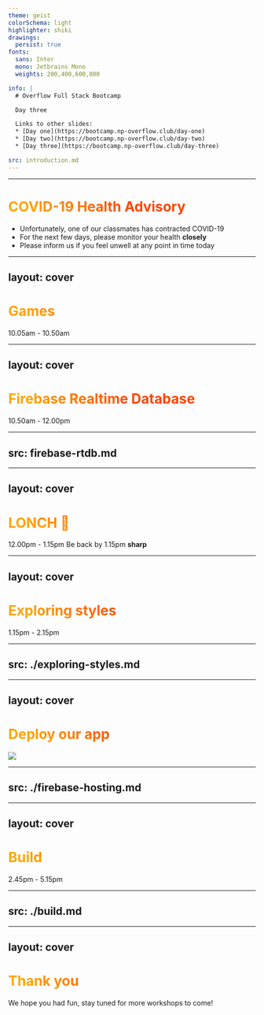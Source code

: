 ```yaml
---
theme: geist
colorSchema: light
highlighter: shiki
drawings:
  persist: true
fonts:
  sans: Inter
  mono: Jetbrains Mono
  weights: 200,400,600,800

info: |
  # Overflow Full Stack Bootcamp

  Day three

  Links to other slides:
  * [Day one](https://bootcamp.np-overflow.club/day-one)
  * [Day two](https://bootcamp.np-overflow.club/day-two)
  * [Day three](https://bootcamp.np-overflow.club/day-three)

src: introduction.md
---
```


---

# COVID-19 Health Advisory

* Unfortunately, one of our classmates has contracted COVID-19
* For the next few days, please monitor your health **closely**
* Please inform us if you feel unwell at any point in time today

---
layout: cover
---

# Games

10.05am - 10.50am

<style>
h1 {
  background-color: orange;
  background-image: linear-gradient(45deg, orange 10%, orangered 50%);
  background-size: 100%;
  background-clip: text;
  -webkit-background-clip: text;
  -moz-background-clip: text;
  -webkit-text-fill-color: transparent;
  -moz-text-fill-color: transparent;
}
</style>

---
layout: cover
---

# Firebase Realtime Database

10.50am - 12.00pm

<style>
h1 {
  background-color: red;
  background-image: linear-gradient(315deg,red 25%, orange);
  background-size: 100%;
  background-clip: text;
  -webkit-background-clip: text;
  -moz-background-clip: text;
  -webkit-text-fill-color: transparent;
  -moz-text-fill-color: transparent;
}
</style>

---
src: firebase-rtdb.md
---

---
layout: cover
---

# LONCH 🐔

12.00pm - 1.15pm
Be back by 1.15pm **sharp**

<style>
h1 {
  background-color: orange;
  background-image: linear-gradient(45deg, orange 10%, orangered 50%);
  background-size: 100%;
  background-clip: text;
  -webkit-background-clip: text;
  -moz-background-clip: text;
  -webkit-text-fill-color: transparent;
  -moz-text-fill-color: transparent;
}
</style>

---
layout: cover
---

# Exploring styles

1.15pm - 2.15pm

<style>
h1 {
  background-color: orange;
  background-image: linear-gradient(45deg, royalblue 10%, rebeccapurple 50%);
  background-size: 100%;
  background-clip: text;
  -webkit-background-clip: text;
  -moz-background-clip: text;
  -webkit-text-fill-color: transparent;
  -moz-text-fill-color: transparent;
}
</style>

---
src: ./exploring-styles.md
---

---
layout: cover
---

<div class="flex gap-10 items-center">

<h1 class="m-0">
  Deploy our app 
</h1>

<img class="w-14" src="https://api.iconify.design/logos:firebase.svg"/>

</div>

<style>
h1 {
  background-color: orange;
  background-image: linear-gradient(45deg, orange 10%, orangered 50%);
  background-size: 100%;
  background-clip: text;
  -webkit-background-clip: text;
  -moz-background-clip: text;
  -webkit-text-fill-color: transparent;
  -moz-text-fill-color: transparent;
}
</style>

---
src: ./firebase-hosting.md
---

---
layout: cover
---

# Build

2.45pm - 5.15pm

<style>
h1 {
  background-color: orange;
  background-image: linear-gradient(45deg, orange 10%, orangered 50%);
  background-size: 100%;
  background-clip: text;
  -webkit-background-clip: text;
  -moz-background-clip: text;
  -webkit-text-fill-color: transparent;
  -moz-text-fill-color: transparent;
}
</style>

---
src: ./build.md
---

---
layout: cover
---

# Thank you

We hope you had fun, stay tuned for more workshops to come!
